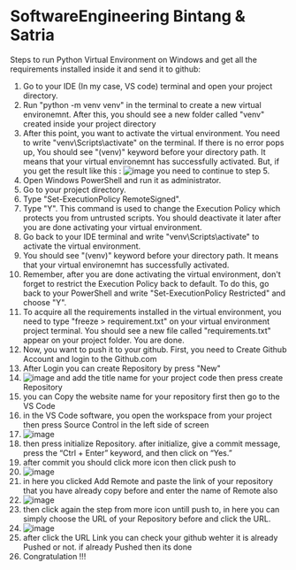 # SoftwareEngineering Bintang & Satria
Steps to run Python Virtual Environment on Windows and get all the requirements installed inside it and send it to github:
1. Go to your IDE (In my case, VS code) terminal and open your project directory.
2. Run "python -m venv venv" in the terminal to create a new virtual environemnt. After this, you should see a new folder called "venv" created inside your project directory
3. After this point, you want to activate the virtual environment. You need to write "venv\Scripts\activate" on the terminal. If there is no error pops up, You should see "(venv)" keyword before your directory path. It means that your virtual environemnt has successfully activated. But, if you get the result like this :
![image](https://user-images.githubusercontent.com/77273824/157022394-e7263cac-5da6-4969-b375-b6f7dcf1fc52.png)
you need to continue to step 5.
4. Open Windows PowerShell and run it as administrator.
5. Go to your project directory.
6. Type "Set-ExecutionPolicy RemoteSigned".
7. Type "Y". This command is used to change the Execution Policy which protects you from untrusted scripts. You should deactivate it later after you are done activating your virtual environment.
8. Go back to your IDE terminal and write "venv\Scripts\activate" to activate the virtual environment.
9. You should see "(venv)" keyword before your directory path. It means that your virtual environemnt has successfully activated.
10. Remember, after you are done activating the virtual environment, don't forget to restrict the Execution Policy back to default. To do this, go back to your PowerShell and write "Set-ExecutionPolicy Restricted" and choose "Y".
11. To acquire all the requirements installed in the virtual environment, you need to type "freeze > requirement.txt" on your virtual environment project terminal. You should see a new file called "requirements.txt" appear on your project folder. You are done.
12. Now, you want to push it to your github. First, you need to Create Github Account and login to the Github.com
13. After Login you can create Repository by press "New"
14. ![image](https://user-images.githubusercontent.com/71108329/157260721-bd559277-f6ab-45fd-905a-16319de04952.png)
 and add the title name for your project code then press create Repository
14. you can Copy the website name for your repository first then go to the VS Code
15. in the VS Code software, you open the workspace from your project then press Source Control in the left side of screen
16. ![image](https://user-images.githubusercontent.com/71108329/157261159-06255182-f812-45df-a769-6cdb57773851.png) 
17. then press initialize Repository. after initialize, give a commit message, press the “Ctrl + Enter” keyword, and then click on “Yes.”
19. after commit you should click more icon then click push to 
20. ![image](https://user-images.githubusercontent.com/71108329/157261561-0648ba97-d419-4bc1-85b7-298f68e6a349.png)
21. in here you clicked Add Remote and paste the link of your repository that you have already copy before and enter the name of Remote also
22. ![image](https://user-images.githubusercontent.com/71108329/157261944-c08e86f1-d095-47b5-b0c4-9ab9d5db4fc2.png)
23. then click again the step from more icon untill push to, in here you can simply choose the URL of your Repository before and click the URL. 
24. ![image](https://user-images.githubusercontent.com/71108329/157262182-cb5f4dff-5dcf-4af2-9272-249fdaa16f95.png)
25. after click the URL Link you can check your github wehter it is already Pushed or not. if already Pushed then its done 
26. Congratulation !!! 

